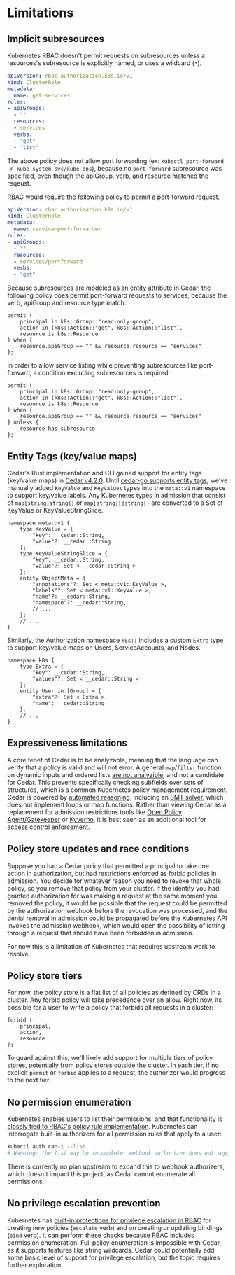 # Limitations

## Implicit subresources

Kubernetes RBAC doesn't permit requests on subresources unless a resources's subresource is explicitly named, or uses a wildcard (`*`).

```yaml
apiVersion: rbac.authorization.k8s.io/v1
kind: ClusterRole
metadata:
  name: get-services
rules:
- apiGroups:
  - ""
  resources:
  - services
  verbs:
  - "get"
  - "list"
```

The above policy does not allow port forwarding (ex: `kubectl port-forward -n kube-system svc/kube-dns`), because no `port-forward` subresource was specified, even though the apiGroup, verb, and resource matched the reqeust.

RBAC would require the following policy to permit a port-forward request.

```yaml
apiVersion: rbac.authorization.k8s.io/v1
kind: ClusterRole
metadata:
  name: service-port-forwarder
rules:
- apiGroups:
  - ""
  resources:
  - services/portforward
  verbs:
  - "get"
```

Because subresources are modeled as an entity attribute in Cedar, the following policy does permit port-forward requests to services, because the verb, apiGroup and resource type match.

```cedar
permit (
    principal in k8s::Group::"read-only-group",
    action in [k8s::Action::"get", k8s::Action::"list"],
    resource is k8s::Resource
) when {
    resource.apiGroup == "" && resource.resource == "services"
};
```

In order to allow service listing while preventing subresources like port-forward, a condition excluding subresources is required:
```cedar
permit (
    principal in k8s::Group::"read-only-group",
    action in [k8s::Action::"get", k8s::Action::"list"],
    resource is k8s::Resource
) when {
    resource.apiGroup == "" && resource.resource == "services"
} unless {
    resource has subresource
};
```

## Entity Tags (key/value maps)

Cedar's Rust implementation and CLI gained support for entity tags (key/value maps) in [Cedar v4.2.0][4.2].
Until [cedar-go supports entity tags][go-entity-tags], we've manually added `KeyValue` and `KeyValues` types into the `meta::v1` namespace to support key/value labels.
Any Kubernetes types in admission that consist of `map[string]string{}` or `map[string][]string{}` are converted to a Set of KeyValue or KeyValueStringSlice.
```cedarschema
namespace meta::v1 {
    type KeyValue = {
        "key": __cedar::String,
        "value"?: __cedar::String
    };
    type KeyValueStringSlice = {
        "key": __cedar::String,
        "value"?: Set < __cedar::String >
    };
    entity ObjectMeta = {
        "annotations"?: Set < meta::v1::KeyValue >,
        "labels"?: Set < meta::v1::KeyValue >,
        "name"?: __cedar::String,
        "namespace"?: __cedar::String,
        // ...
    };
    // ...
}
```

Similarly, the Authorization namespace `k8s::` includes a custom `Extra` type to support key/value maps on Users, ServiceAccounts, and Nodes.
```cedarschema
namespace k8s {
	type Extra = {
		"key": __cedar::String,
		"values"?: Set < __cedar::String >
	};
    entity User in [Group] = {
		"extra"?: Set < Extra >,
		"name": __cedar::String
	};
    // ...
}
```

[4.2]: https://github.com/cedar-policy/cedar/releases/tag/v4.2.0
[go-entity-tags]: https://github.com/cedar-policy/cedar-go/issues/47

## Expressiveness limitations

A core tenet of Cedar is to be analyzable, meaning that the language can verify that a policy is valid and will not error.
A general `map`/`filter` function on dynamic inputs and ordered lists [are not analyzible][rfc21], and not a candidate for Cedar.
This prevents specifically checking subfields over sets of structures, which is a common Kubernetes policy management requirement.
Cedar is powered by [automated reasoning], including an [SMT solver], which does not implement loops or map functions.
Rather than viewing Cedar as a replacement for admission restrictions tools like [Open Policy Agent/Gatekeeper][gatekeeper] or [Kyverno][kyverno], it is best seen as an additional tool for access control enforcement.

[rfc21]: https://github.com/cedar-policy/rfcs/pull/21#issuecomment-2109240941
[automated reasoning]: https://www.amazon.science/blog/how-we-built-cedar-with-automated-reasoning-and-differential-testing
[SMT solver]: https://en.wikipedia.org/wiki/Satisfiability_modulo_theories
[gatekeeper]: https://open-policy-agent.github.io/gatekeeper/website/
[kyverno]: https://kyverno.io/

## Policy store updates and race conditions

Suppose you had a Cedar policy that permitted a principal to take one action in authorization, but had restrictions enforced as forbid policies in admission.
You decide for whatever reason you need to revoke that whole policy, so you remove that policy from your cluster.
If the identity you had granted authorization for was making a request at the same moment you removed the policy, it would be possible that the request could be permitted by the authorization webhook before the revocation was processed, and the denial removal in admission could be propagated before the Kubernetes API invokes the admission webhook, which would open the possibility of letting through a request that should have been forbidden in admission.

For now this is a limitation of Kubernetes that requires upstream work to resolve.

## Policy store tiers

For now, the policy store is a flat list of all policies as defined by CRDs in a cluster.
Any forbid policy will take precedence over an allow.
Right now, its possible for a user to write a policy that forbids all requests in a cluster:
```cedar
forbid (
    principal,
    action,
    resource
);
```
To guard against this, we'll likely add support for multiple tiers of policy stores, potentially from policy stores outside the cluster.
In each tier, if no explicit `permit` or `forbid` applies to a request, the authorizer would progress to the next tier.

## No permission enumeration

Kubernetes enables users to list their permissions, and that functionality is [closely tied to RBAC's policy rule implementation][ruleResolver].
Kubernetes can interrogate built-in authorizers for all permission rules that apply to a user:

```bash
kubectl auth can-i --list
# Warning: the list may be incomplete: webhook authorizer does not support user rule resolution
```

There is currently no plan upstream to expand this to webhook authorizers, which doesn't impact this project, as Cedar cannot enumerate all permissions.

[ruleResolver]: https://pkg.go.dev/k8s.io/apiserver@v0.31.1/pkg/authorization/authorizer#RuleResolver

## No privilege escalation prevention

Kubernetes has [built-in protections for privilege escalation in RBAC][privesc-rbac] for creating new policies (`escalate` verb) and on creating or updating bindings (`bind` verb).
It can perform these checks because RBAC includes permission enumeration.
Full policy enumeration is impossible with Cedar, as it supports features like string wildcards.
Cedar could potentially add some basic level of support for privilege escalation, but the topic requires further exploration.

[privesc-rbac]: https://kubernetes.io/docs/reference/access-authn-authz/rbac/#privilege-escalation-prevention-and-bootstrapping
